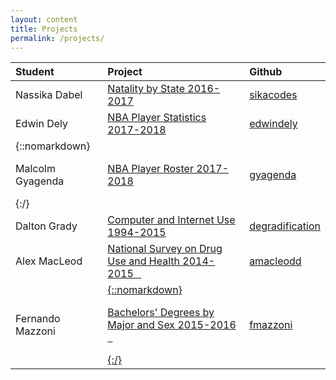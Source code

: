 ```yaml
---
layout: content
title: Projects
permalink: /projects/
---
```


| Student           | Project         | Github         |
| :---------------- | :------------- | :------------------ |
| Nassika Dabel    | <a target="_blank" href="{{ site.url }}/python-stats/_pages/sikacodes.html">Natality by State 2016-2017</a> | <a target="_blank" href="https://github.com/sikacodes">sikacodes</a> |
| Edwin Dely       | <a target="_blank" href="{{ site.url }}/python-stats/_pages/edwindely.html">NBA Player Statistics 2017-2018</a> | <a target="_blank" href="https://github.com/edwindely">edwindely</a> |
| {::nomarkdown}<p>Malcolm Gyagenda &ensp;</p>{:/} | <a target="_blank" href="{{ site.url }}/python-stats/_pages/gyagenda.html">NBA Player Roster 2017-2018</a> | <a target="_blank" href="https://github.com/gyagenda">gyagenda</a> |
| Dalton Grady     | <a target="_blank" href="{{ site.url }}/python-stats/_pages/degradification.html">Computer and Internet Use 1994-2015</a> | <a target="_blank" href="https://github.com/degradification">degradification</a> |
| Alex MacLeod     | <a target="_blank" href="{{ site.url }}/python-stats/_pages/amacleodd.html">National Survey on Drug Use and Health 2014-2015 &ensp;</a> | <a target="_blank" href="https://github.com/amacleodd">amacleodd</a> |
| Fernando Mazzoni | <a target="_blank" href="{{ site.url }}/python-stats/_pages/fmazzoni.html">{::nomarkdown}<p>Bachelors' Degrees by Major and Sex 2015-2016 &ensp;</p>{:/}</a> | <a target="_blank" href="https://github.com/fmazzoni">fmazzoni</a> |
